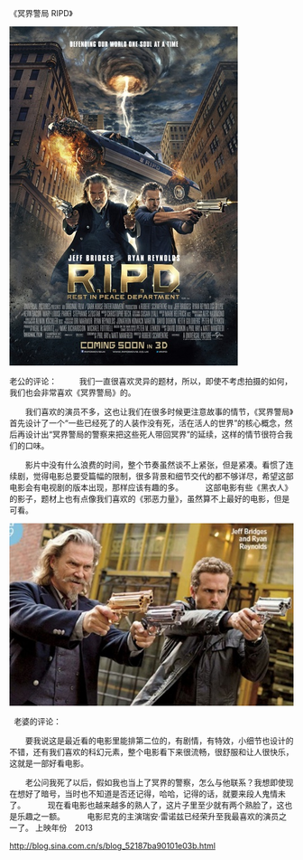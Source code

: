 《冥界警局 RIPD》

			
![](./img/52187ba9tx6DxCqcXzqc0&690.jpg)

老公的评论：
 
　　我们一直很喜欢灵异的题材，所以，即使不考虑拍摄的如何，我们也会非常喜欢《冥界警局》的。
 

　　我们喜欢的演员不多，这也让我们在很多时候更注意故事的情节，《冥界警局》首先设计了一个“一些已经死了的人装作没有死，活在活人的世界”的核心概念，然后再设计出“冥界警局的警察来把这些死人带回冥界”的延续，这样的情节很符合我们的口味。
 

　　影片中没有什么浪费的时间，整个节奏虽然谈不上紧张，但是紧凑。看惯了连续剧，觉得电影总要受篇幅的限制，很多背景和细节交代的都不够详尽，希望这部电影会有电视剧的版本出现，那样应该有趣的多。
 
　　这部电影有些《黑衣人》的影子，题材上也有点像我们喜欢的《邪恶力量》，虽然算不上最好的电影，但是可看。

![](./img/52187ba9tx6DxCrOcR92f&690.jpg)

 
老婆的评论：
 

　　要我说这是最近看的电影里能排第二位的，有剧情，有特效，小细节也设计的不错，还有我们喜欢的科幻元素，整个电影看下来很流畅，很舒服和让人很快乐，这就是一部好看电影。
 

　　老公问我死了以后，假如我也当上了冥界的警察，怎么与他联系？我想即使现在想好了暗号，当时也不知道是否还记得，哈哈，记得的话，就要来段人鬼情未了。
 
　　现在看电影也越来越多的熟人了，这片子里至少就有两个熟脸了，这也是乐趣之一额。
 
　　电影尼克的主演瑞安·雷诺兹已经荣升至我最喜欢的演员之一了。
上映年份　2013							
		
http://blog.sina.com.cn/s/blog_52187ba90101e03b.html
